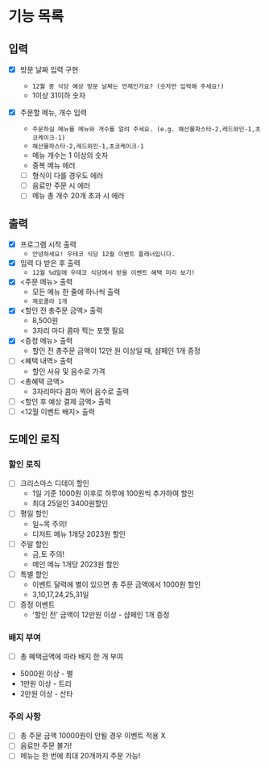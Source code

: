 # 기능 목록

## 입력

- [x] 방문 날짜 입력 구현
    - `12월 중 식당 예상 방문 날짜는 언제인가요? (숫자만 입력해 주세요!)`
    - 1이상 31이하 숫자

- [x] 주문할 메뉴, 개수 입력
    - `주문하실 메뉴를 메뉴와 개수를 알려 주세요. (e.g. 해산물파스타-2,레드와인-1,초코케이크-1)`
    - `해산물파스타-2,레드와인-1,초코케이크-1`
    - 메뉴 개수는 1 이상의 숫자
    - 중복 메뉴 에러
    - [ ] 형식이 다를 경우도 에러
    - [ ] 음료만 주문 시 에러
    - [ ] 메뉴 총 개수 20개 초과 시 에러

## 출력

- [x] 프로그램 시작 출력
    - `안녕하세요! 우테코 식당 12월 이벤트 플래너입니다.`
- [x] 입력 다 받은 후 출력
    - `12월 %d일에 우테코 식당에서 받을 이벤트 혜택 미리 보기!`
- [x] <주문 메뉴> 출력
    - 모든 메뉴 한 줄에 하나씩 출력
    - `제로콜라 1개`
- [x] <할인 전 총주문 금액> 출력
    - 8,500원
    - 3자리 마다 콤마 찍는 포맷 필요
- [x] <증정 메뉴> 출력
    - 할인 전 총주문 금액이 12만 원 이상일 때, 샴페인 1개 증정
- [ ] <혜택 내역> 출력
    - 할인 사유 및 음수로 가격
- [ ] <총혜택 금액>
    - 3자리마다 콤마 찍어 음수로 출력
- [ ] <할인 후 예상 결제 금액> 출력
- [ ] <12월 이벤트 배지> 출력

## 도메인 로직

### 할인 로직

- [ ] 크리스마스 디데이 할인
    - 1일 기준 1000원 이후로 하루에 100원씩 추가하여 할인
    - 최대 25일인 3400원할인
- [ ] 평일 할인
    - 일~목 주의!
    - 디저트 메뉴 1개당 2023원 할인
- [ ] 주말 할인
    - 금,토 주의!
    - 메인 메뉴 1개당 2023원 할인
- [ ] 특별 할인
    - 이벤트 달력에 별이 있으면 총 주문 금액에서 1000원 할인
    - 3,10,17,24,25,31일
- [ ] 증정 이벤트
    - '할인 전' 금액이 12만원 이상 - 샴페인 1개 증정

### 배지 부여

-[ ]  총 혜택금액에 따라 배지 한 개 부여
- 5000원 이상 - 별
- 1만원 이상 - 트리
- 2만원 이상 - 산타

### 주의 사항

- [ ] 총 주문 금액 10000원이 안될 경우 이벤트 적용 X
- [ ] 음료만 주문 불가!
- [ ] 메뉴는 한 번에 최대 20개까지 주문 가능!